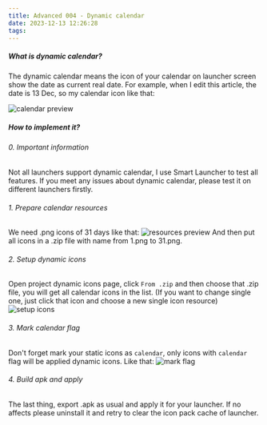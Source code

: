 ```yaml
---
title: Advanced 004 - Dynamic calendar
date: 2023-12-13 12:26:28
tags:
---
```


##### What is dynamic calendar?
The dynamic calendar means the icon of your calendar on launcher screen show the date as current real date.
For example, when I edit this article, the date is 13 Dec, so my calendar icon like that:

![calendar preview](./advanced-004-dynamic-calendar/dynamic-calendar-preview.png)


##### How to implement it?
###### 0. Important information
Not all launchers support dynamic calendar, I use Smart Launcher to test all features. If you meet any issues about dynamic calendar, please test it on different launchers firstly.

###### 1. Prepare calendar resources
We need .png icons of 31 days like that:
![resources preview](./advanced-004-dynamic-calendar/resources-preview.png)
And then put all icons in a .zip file with name from 1.png to 31.png.

###### 2. Setup dynamic icons
Open project dynamic icons page, click `From .zip` and then choose that .zip file, you will get all calendar icons in the list. (If you want to change single one, just click that icon and choose a new single icon resource)
![setup icons](./advanced-004-dynamic-calendar/setup-calendar-icons.png)

###### 3. Mark calendar flag
Don't forget mark your static icons as `calendar`, only icons with `calendar` flag will be applied dynamic icons.
Like that:
![mark flag](./advanced-004-dynamic-calendar/mark-flag.png)

###### 4. Build apk and apply
The last thing, export .apk as usual and apply it for your launcher. If no affects please uninstall it and retry to clear the icon pack cache of launcher.